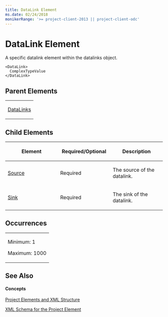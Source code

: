 ```yaml
---
title: DataLink Element
ms.date: 02/24/2018
monikerRange: '>= project-client-2013 || project-client-odc'
---
```


# DataLink Element


A specific datalink element within the datalinks object.



    <DataLink>
      ComplexTypeValue
    </DataLink>

## Parent Elements

<table>
<colgroup>
<col style="width: 100%" />
</colgroup>
<tbody>
<tr class="odd">
<td><p><a href="datalinks-element.md">DataLinks</a></p></td>
</tr>
</tbody>
</table>

## Child Elements

<table>
<colgroup>
<col style="width: 33%" />
<col style="width: 33%" />
<col style="width: 33%" />
</colgroup>
<thead>
<tr class="header">
<th><p>Element</p></th>
<th><p>Required/Optional</p></th>
<th><p>Description</p></th>
</tr>
</thead>
<tbody>
<tr class="odd">
<td><p><a href="source-element.md">Source</a></p></td>
<td><p>Required</p></td>
<td><p>The source of the datalink.</p></td>
</tr>
<tr class="even">
<td><p><a href="sink-element.md">Sink</a></p></td>
<td><p>Required</p></td>
<td><p>The sink of the datalink.</p></td>
</tr>
</tbody>
</table>

## Occurrences

<table>
<colgroup>
<col style="width: 100%" />
</colgroup>
<tbody>
<tr class="odd">
<td><p>Minimum: 1</p>
<p>Maximum: 1000</p></td>
</tr>
</tbody>
</table>

## See Also

#### Concepts

[Project Elements and XML Structure](project-elements-and-xml-structure.md)

[XML Schema for the Project Element](xml-schema-for-the-project-element.md)
